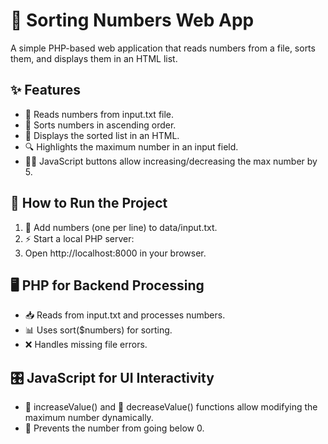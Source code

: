 # 🔢 Sorting Numbers Web App
A simple PHP-based web application that reads numbers from a file, sorts them, and displays them in an HTML list.

## ✨ Features
- 📂 Reads numbers from input.txt file.  
- 🔄 Sorts numbers in ascending order.  
- 📃 Displays the sorted list in an HTML.  
- 🔍 Highlights the maximum number in an input field.  
- 🔼🔽 JavaScript buttons allow increasing/decreasing the max number by 5.  

## 🚀 How to Run the Project
1. 📄 Add numbers (one per line) to data/input.txt.  
2. ⚡ Start a local PHP server:  
3. Open http://localhost:8000 in your browser.
## 🖥️ PHP for Backend Processing
- 📥 Reads from input.txt and processes numbers.
- 📊 Uses sort($numbers) for sorting.
- ❌ Handles missing file errors.
## 🎛️ JavaScript for UI Interactivity
- 🔼 increaseValue() and 🔽 decreaseValue() functions allow modifying the maximum number dynamically.
- 🚫 Prevents the number from going below 0.

